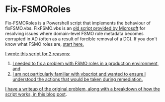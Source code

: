 # Fix-FSMORoles

Fix-FSMORoles is a Powershell script that implements the behaviour of fixFSMO.vbs. FixFSMO.vbs is an <a href="https://support.microsoft.com/en-gb/help/949257/error-message-when-you-run-the-adprep-rodcprep-command-in-windows-serv">old script provided by Microsoft</a> for resolving issues where domain-level FSMO role metadata becomes corrupted in AD (often as a result of forcible removal of a DC). If you don't know what FSMO roles are, <a href="https://docs.microsoft.com/en-us/troubleshoot/windows-server/identity/fsmo-roles">start here</b>.

I wrote this script for 2 reasons:
1) I needed to fix a problem with FSMO roles in a production environment, and
2) I am not particularly familiar with vbscript and wanted to ensure I understood the actions that would be taken during remediation.

I have a writeup of the original problem, along with a breakdown of how the script works, in <a href="https://powershellshocked.wordpress.com/2019/07/29/validating-fsmo-roles-and-replacing-fixfsmo-vbs-with-powershell/">this blog post</a>.
